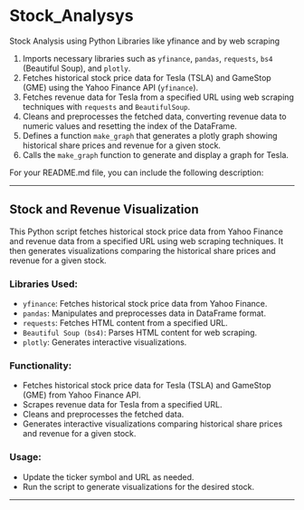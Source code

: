 # Stock_Analysys
Stock Analysis using Python Libraries like yfinance and by web scraping 

1. Imports necessary libraries such as `yfinance`, `pandas`, `requests`, `bs4` (Beautiful Soup), and `plotly`.
2. Fetches historical stock price data for Tesla (TSLA) and GameStop (GME) using the Yahoo Finance API (`yfinance`).
3. Fetches revenue data for Tesla from a specified URL using web scraping techniques with `requests` and `BeautifulSoup`.
4. Cleans and preprocesses the fetched data, converting revenue data to numeric values and resetting the index of the DataFrame.
5. Defines a function `make_graph` that generates a plotly graph showing historical share prices and revenue for a given stock.
6. Calls the `make_graph` function to generate and display a graph for Tesla.

For your README.md file, you can include the following description:

---

## Stock and Revenue Visualization

This Python script fetches historical stock price data from Yahoo Finance and revenue data from a specified URL using web scraping techniques. It then generates visualizations comparing the historical share prices and revenue for a given stock.

### Libraries Used:
- `yfinance`: Fetches historical stock price data from Yahoo Finance.
- `pandas`: Manipulates and preprocesses data in DataFrame format.
- `requests`: Fetches HTML content from a specified URL.
- `Beautiful Soup (bs4)`: Parses HTML content for web scraping.
- `plotly`: Generates interactive visualizations.

### Functionality:
- Fetches historical stock price data for Tesla (TSLA) and GameStop (GME) from Yahoo Finance API.
- Scrapes revenue data for Tesla from a specified URL.
- Cleans and preprocesses the fetched data.
- Generates interactive visualizations comparing historical share prices and revenue for a given stock.

### Usage:
- Update the ticker symbol and URL as needed.
- Run the script to generate visualizations for the desired stock.

---

